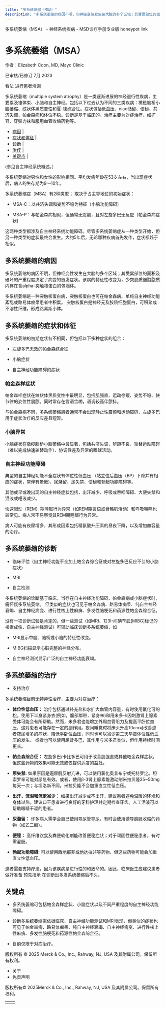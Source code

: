 ```yaml
---
title: "多系统萎缩（MSA）"
description: "多系统萎缩的病因不明，但神经变性发生在大脑的多个区域；其受累部位的面积及破坏的严重程度决定了病变的首发症状。该病的特征性改变为，少突胶质细胞胞质内存在含alpha-突触核蛋白的包涵体。"
---
```


﻿多系统萎缩（MSA） - 神经系统疾病 - MSD诊疗手册专业版 honeypot link

# 多系统萎缩（MSA）

作者：Elizabeth Coon, MD, Mayo Clinic

已审核/已修订 7月 2023

看法 进行患者培训

多系统萎缩（multiple system atrophy）是一类逐渐进展的神经退行性疾病，主要累及锥体束、小脑和自主神经。包括以下过去认为不同的三类疾病：橄榄脑桥小脑萎缩、纹状体黑质变性和夏-德综合征。症状包括低血压、niao储留、便秘、共济失调、帕金森病和体位不稳。诊断是基于临床的。治疗主要为对症治疗，如扩容、穿弹力袜和服用血管收缩药物等。

- [病因](#病因_v1032541_zh) \|
- [症状和体征](#症状和体征_v1032544_zh) \|
- [诊断](#诊断_v1032560_zh) \|
- [治疗](#治疗_v1032570_zh) \|
- [关键点](#关键点_v8517176_zh) \|

(参见自主神经系统概述。）

多系统萎缩对男性和女性的影响相同。平均发病年龄在53岁左右，当出现症状后，病人的生存期为9～10年。

多系统萎缩症（MSA）有2种类型； 取决于占主导地位的初始症状：

- MSA-C：以共济失调和姿势不稳为特征（小脑功能障碍)

- MSA-P：与帕金森病相似，但通常无震颤，且对左旋多巴无反应（帕金森病症状)


这两种类型都涉及自主神经系统功能障碍。尽管多系统萎缩症从一种类型开始，但另一种类型的症状最终会发生。大约5年后，无论哪种疾病首先发作，症状都趋于相似。

## 多系统萎缩的病因

多系统萎缩的病因不明，但神经变性发生在大脑的多个区域；其受累部位的面积及破坏的严重程度决定了病变的首发症状。该病的特征性改变为，少突胶质细胞胞质内存在含alpha-突触核蛋白的包涵体。

多系统萎缩是一种突触核蛋白病，突触核蛋白也可在帕金森病、单纯自主神经功能紊乱或路易体痴呆患者中积累。 突触核蛋白是神经元及胶质细胞蛋白，可积聚成不溶性纤维，形成路易斯小体。

## 多系统萎缩的症状和体征

多系统萎缩的初期症状各不相同，但包括以下多种症状的组合：

- 左旋多巴无效的帕金森综合征

- 小脑症状

- 自主神经功能障碍的症状


### 帕金森样症状

帕金森样症状在纹状体黑质变性中最明显，包括肌强直、运动徐缓、姿势不稳、快节律的姿位性震颤。同时常存在言语含糊，语调较高伴颤抖。

与帕金森病不同，多系统萎缩患者通常不会出现静止性震颤和运动障碍，左旋多巴用于症状治疗的反应差且短暂。

### 小脑异常

小脑症状在橄榄脑桥小脑萎缩中最显著，包括共济失调、辨距不良、轮替运动障碍（难以完成快速轮替动作）、协调性差及异常的眼球活动。

### 自主神经功能障碍

典型的自主神经功能不全症状有体位性低血压 （站立位后血压（BP）下降并有相应的症状，常伴有晕厥)、尿潴留、尿失禁、便秘和勃起功能障碍等。

其他或早或晚出现的自主神经症状包括，出汗减少、呼吸或吞咽障碍、大便失禁和泪液或唾液减少。

快速眼动（REM）期睡眠行为异常（如REM期言语或骨骼肌活动）和呼吸喘鸣也较常见。病人常不易察觉其REM期睡眠行为异常。

病人可能有夜尿增多，其形成因素包括精氨酸升压素的昼夜下降，以及增加血容量的治疗。

## 多系统萎缩的诊断

- 临床评估（自主神经功能不全加上帕金森综合征或对左旋多巴反应不佳的小脑症状）

- MRI

- 自主检测


多系统萎缩的诊断基于临床，当存在自主神经功能障碍、帕金森病或小脑症状时，需怀疑多系统萎缩。 但类似的症状也可见于帕金森病、路易体痴呆、纯自主神经衰竭、自主神经病变、进行性核上性麻痹、多发性脑梗死和药源性帕金森综合征。

没有一项诊断试验是肯定的，但一些测试（如MRI、123I-间碘苄胍\[MIBG\]标记的核素成像、自主神经测试）可辅助临床诊断多系统萎缩，如

- MRI显示中脑、脑桥或小脑的特征性改变。

- MIBG扫描显示心脏完整的神经分布。

- 自主神经测试显示广泛的自主神经功能衰竭。


## 多系统萎缩的治疗

- 支持治疗


多系统萎缩目前无特异性治疗，主要为对症治疗：

- **体位性低血压：** 治疗包括通过补充盐和水扩大血管内容量，有时使用氟化可的松。使用下半身紧身衣(例如，腹部绑带，紧身袜)和用米多卡因刺激肾上腺素受体可能会有所帮助。然而，米多君也能增加外周血管阻力及提高平卧位血压，这对患者可能存在一定的副作用。夜间睡觉时将床头升高10cm可改善患者夜尿增多的症状，降低平卧位血压，同时也可以减少第二天早晨体位性低血压的发生。 或者也可以使用屈昔多巴，其作用与米多君类似，但作用持续时间更长。

- **帕金森综合征：** 左旋多巴/卡比多巴可用于改善肌强直或其他帕金森样症状，但这些药物的效果可能无效或仅提供适度的益处。

- **尿失禁:** 如果原因是逼尿肌反射亢进，可以使用氯化奥昔布宁或托特罗定。坦索罗辛可能对尿急有效。或者，使用β-3肾上腺素能激动剂米拉贝隆25~50mg每天一次；与坦洛新不同，米拉贝隆不会加重直立性低血压。

- **出汗、流泪和流涎减少：** 如果出汗减少或不出汗，建议患者避免温暖的环境和身体过热。建议口干患者进行良好的牙科护理并定期检查牙齿。人工泪液可以帮助眼睛干涩的患者。

- **尿潴留：** 许多病人需学会自己使用导尿管导尿。有时会使用诱导膀胱收缩的药物（如乙二酚）。

- **便秘：** 高纤维饮食及粪便软化剂能改善便秘症状；对于顽固性便秘患者，有时需灌肠。

- **勃起功能障碍:** 可以使用西地那非或他达拉非等药物，但这些药物可能会加重直立性低血压。


患者需要支持疗法，因为该疾病是进行性的和致命的。因此，临床医生应建议患者做好准备 预先指示 在诊断出多发系统萎缩后不久。

## 关键点

- 多系统萎缩可包括帕金森样症状、小脑症状以及不同严重程度的自主神经功能障碍。

- 诊断多系统萎缩需依据临床、自主神经功能测试和MRI表现，但类似的症状也可见于帕金森病、路易体痴呆、纯自主神经衰竭、自主神经病变、进行性核上性麻痹、多发性脑梗死和药源性帕金森综合征。

- 目前仅限于对症治疗。




版权所有 © 2025
Merck & Co., Inc., Rahway, NJ, USA 及其附属公司。保留所有权利。

- 关于
- 免责声明

版权所有© 2025Merck & Co., Inc., Rahway, NJ, USA 及其附属公司。保留所有权利。

|     |     |
| --- | --- |
|  |  |